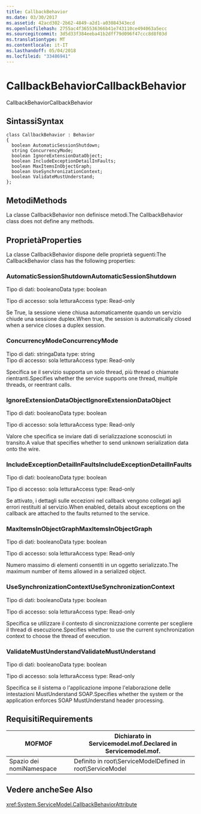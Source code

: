 ```yaml
---
title: CallbackBehavior
ms.date: 03/30/2017
ms.assetid: 42acd302-2b62-4849-a2d1-a03084343ecd
ms.openlocfilehash: 2755ac4f365536366b41e743110ce494063a5ecc
ms.sourcegitcommit: 3d5d33f384eeba41b2dff79d096f47ccc8d8f03d
ms.translationtype: MT
ms.contentlocale: it-IT
ms.lasthandoff: 05/04/2018
ms.locfileid: "33486941"
---
```

# <a name="callbackbehavior"></a><span data-ttu-id="02c8b-102">CallbackBehavior</span><span class="sxs-lookup"><span data-stu-id="02c8b-102">CallbackBehavior</span></span>
<span data-ttu-id="02c8b-103">CallbackBehavior</span><span class="sxs-lookup"><span data-stu-id="02c8b-103">CallbackBehavior</span></span>  
  
## <a name="syntax"></a><span data-ttu-id="02c8b-104">Sintassi</span><span class="sxs-lookup"><span data-stu-id="02c8b-104">Syntax</span></span>  
  
```  
class CallbackBehavior : Behavior  
{  
  boolean AutomaticSessionShutdown;  
  string ConcurrencyMode;  
  boolean IgnoreExtensionDataObject;  
  boolean IncludeExceptionDetailInFaults;  
  boolean MaxItemsInObjectGraph;  
  boolean UseSynchronizationContext;  
  boolean ValidateMustUnderstand;  
};  
```  
  
## <a name="methods"></a><span data-ttu-id="02c8b-105">Metodi</span><span class="sxs-lookup"><span data-stu-id="02c8b-105">Methods</span></span>  
 <span data-ttu-id="02c8b-106">La classe CallbackBehavior non definisce metodi.</span><span class="sxs-lookup"><span data-stu-id="02c8b-106">The CallbackBehavior class does not define any methods.</span></span>  
  
## <a name="properties"></a><span data-ttu-id="02c8b-107">Proprietà</span><span class="sxs-lookup"><span data-stu-id="02c8b-107">Properties</span></span>  
 <span data-ttu-id="02c8b-108">La classe CallbackBehavior dispone delle proprietà seguenti:</span><span class="sxs-lookup"><span data-stu-id="02c8b-108">The CallbackBehavior class has the following properties:</span></span>  
  
### <a name="automaticsessionshutdown"></a><span data-ttu-id="02c8b-109">AutomaticSessionShutdown</span><span class="sxs-lookup"><span data-stu-id="02c8b-109">AutomaticSessionShutdown</span></span>  
 <span data-ttu-id="02c8b-110">Tipo di dati: booleano</span><span class="sxs-lookup"><span data-stu-id="02c8b-110">Data type: boolean</span></span>  
  
 <span data-ttu-id="02c8b-111">Tipo di accesso: sola lettura</span><span class="sxs-lookup"><span data-stu-id="02c8b-111">Access type: Read-only</span></span>  
  
 <span data-ttu-id="02c8b-112">Se True, la sessione viene chiusa automaticamente quando un servizio chiude una sessione duplex.</span><span class="sxs-lookup"><span data-stu-id="02c8b-112">When true, the session is automatically closed when a service closes a duplex session.</span></span>  
  
### <a name="concurrencymode"></a><span data-ttu-id="02c8b-113">ConcurrencyMode</span><span class="sxs-lookup"><span data-stu-id="02c8b-113">ConcurrencyMode</span></span>  
 <span data-ttu-id="02c8b-114">Tipo di dati: stringa</span><span class="sxs-lookup"><span data-stu-id="02c8b-114">Data type: string</span></span>  
<span data-ttu-id="02c8b-115">Tipo di accesso: sola lettura</span><span class="sxs-lookup"><span data-stu-id="02c8b-115">Access type: Read-only</span></span>  
  
 <span data-ttu-id="02c8b-116">Specifica se il servizio supporta un solo thread, più thread o chiamate rientranti.</span><span class="sxs-lookup"><span data-stu-id="02c8b-116">Specifies whether the service supports one thread, multiple threads, or reentrant calls.</span></span>  
  
### <a name="ignoreextensiondataobject"></a><span data-ttu-id="02c8b-117">IgnoreExtensionDataObject</span><span class="sxs-lookup"><span data-stu-id="02c8b-117">IgnoreExtensionDataObject</span></span>  
 <span data-ttu-id="02c8b-118">Tipo di dati: booleano</span><span class="sxs-lookup"><span data-stu-id="02c8b-118">Data type: boolean</span></span>  
  
 <span data-ttu-id="02c8b-119">Tipo di accesso: sola lettura</span><span class="sxs-lookup"><span data-stu-id="02c8b-119">Access type: Read-only</span></span>  
  
 <span data-ttu-id="02c8b-120">Valore che specifica se inviare dati di serializzazione sconosciuti in transito.</span><span class="sxs-lookup"><span data-stu-id="02c8b-120">A value that specifies whether to send unknown serialization data onto the wire.</span></span>  
  
### <a name="includeexceptiondetailinfaults"></a><span data-ttu-id="02c8b-121">IncludeExceptionDetailInFaults</span><span class="sxs-lookup"><span data-stu-id="02c8b-121">IncludeExceptionDetailInFaults</span></span>  
 <span data-ttu-id="02c8b-122">Tipo di dati: booleano</span><span class="sxs-lookup"><span data-stu-id="02c8b-122">Data type: boolean</span></span>  
  
 <span data-ttu-id="02c8b-123">Tipo di accesso: sola lettura</span><span class="sxs-lookup"><span data-stu-id="02c8b-123">Access type: Read-only</span></span>  
  
 <span data-ttu-id="02c8b-124">Se attivato, i dettagli sulle eccezioni nel callback vengono collegati agli errori restituiti al servizio.</span><span class="sxs-lookup"><span data-stu-id="02c8b-124">When enabled, details about exceptions on the callback are attached to the faults returned to the service.</span></span>  
  
### <a name="maxitemsinobjectgraph"></a><span data-ttu-id="02c8b-125">MaxItemsInObjectGraph</span><span class="sxs-lookup"><span data-stu-id="02c8b-125">MaxItemsInObjectGraph</span></span>  
 <span data-ttu-id="02c8b-126">Tipo di dati: booleano</span><span class="sxs-lookup"><span data-stu-id="02c8b-126">Data type: boolean</span></span>  
  
 <span data-ttu-id="02c8b-127">Tipo di accesso: sola lettura</span><span class="sxs-lookup"><span data-stu-id="02c8b-127">Access type: Read-only</span></span>  
  
 <span data-ttu-id="02c8b-128">Numero massimo di elementi consentiti in un oggetto serializzato.</span><span class="sxs-lookup"><span data-stu-id="02c8b-128">The maximum number of items allowed in a serialized object.</span></span>  
  
### <a name="usesynchronizationcontext"></a><span data-ttu-id="02c8b-129">UseSynchronizationContext</span><span class="sxs-lookup"><span data-stu-id="02c8b-129">UseSynchronizationContext</span></span>  
 <span data-ttu-id="02c8b-130">Tipo di dati: booleano</span><span class="sxs-lookup"><span data-stu-id="02c8b-130">Data type: boolean</span></span>  
  
 <span data-ttu-id="02c8b-131">Tipo di accesso: sola lettura</span><span class="sxs-lookup"><span data-stu-id="02c8b-131">Access type: Read-only</span></span>  
  
 <span data-ttu-id="02c8b-132">Specifica se utilizzare il contesto di sincronizzazione corrente per scegliere il thread di esecuzione.</span><span class="sxs-lookup"><span data-stu-id="02c8b-132">Specifies whether to use the current synchronization context to choose the thread of execution.</span></span>  
  
### <a name="validatemustunderstand"></a><span data-ttu-id="02c8b-133">ValidateMustUnderstand</span><span class="sxs-lookup"><span data-stu-id="02c8b-133">ValidateMustUnderstand</span></span>  
 <span data-ttu-id="02c8b-134">Tipo di dati: booleano</span><span class="sxs-lookup"><span data-stu-id="02c8b-134">Data type: boolean</span></span>  
  
 <span data-ttu-id="02c8b-135">Tipo di accesso: sola lettura</span><span class="sxs-lookup"><span data-stu-id="02c8b-135">Access type: Read-only</span></span>  
  
 <span data-ttu-id="02c8b-136">Specifica se il sistema o l'applicazione impone l'elaborazione delle intestazioni MustUnderstand SOAP.</span><span class="sxs-lookup"><span data-stu-id="02c8b-136">Specifies whether the system or the application enforces SOAP MustUnderstand header processing.</span></span>  
  
## <a name="requirements"></a><span data-ttu-id="02c8b-137">Requisiti</span><span class="sxs-lookup"><span data-stu-id="02c8b-137">Requirements</span></span>  
  
|<span data-ttu-id="02c8b-138">MOF</span><span class="sxs-lookup"><span data-stu-id="02c8b-138">MOF</span></span>|<span data-ttu-id="02c8b-139">Dichiarato in Servicemodel.mof.</span><span class="sxs-lookup"><span data-stu-id="02c8b-139">Declared in Servicemodel.mof.</span></span>|  
|---------|-----------------------------------|  
|<span data-ttu-id="02c8b-140">Spazio dei nomi</span><span class="sxs-lookup"><span data-stu-id="02c8b-140">Namespace</span></span>|<span data-ttu-id="02c8b-141">Definito in root\ServiceModel</span><span class="sxs-lookup"><span data-stu-id="02c8b-141">Defined in root\ServiceModel</span></span>|  
  
## <a name="see-also"></a><span data-ttu-id="02c8b-142">Vedere anche</span><span class="sxs-lookup"><span data-stu-id="02c8b-142">See Also</span></span>  
 <xref:System.ServiceModel.CallbackBehaviorAttribute>
